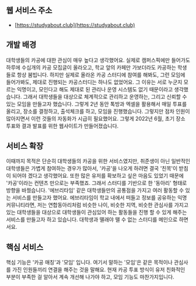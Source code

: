 ## 웹 서비스 주소

- [https://studyabout.club](https://studyabout.club)

## 개발 배경

대학생들의 카공에 대한 관심이 매우 높다고 생각했어요. 실제로 캠퍼스픽에만 들어가도 하루에 수십개의 카공 모집글이 올라오고, 학교 앞의 카페만 가보더라도 카공하는 학생들로 항상 붐빕니다. 하지만 실제로 올라온 카공 스터디에 참여를 해봐도, 그런 모임에 들어가봐도, 제대로 진행되는 카공스터디는 하나도 없었어요. 그 이유는 서로 누군지 모르는 익명이고, 모인다고 해도 제대로 된 관리나 운영 시스템도 없기 때문이라고 생각했습니다. 그래서 대학생들을 대상으로 체계적으로 관리하고 운영하는, 그리고 신뢰할 수 있는 모임을 만들고자 했습니다. 그렇게 2년 동안 톡방과 엑셀을 활용해서 매일 투표를 올리고, 장소를 결정하고, 출석체크를 하고, 모임을 진행했습니다. 그렇지만 점차 인원이 많아지면서 이런 것들의 자동화가 시급히 필요했어요. 그렇게 2022년 6월, 초기 장소 투표와 결과 발표를 위한 웹사이트가 만들어졌습니다.

## 서비스 확장

이때까지 목적은 단순히 대학생들의 카공을 위한 서비스였지만, 취준생이 아닌 일반적인 대학생들은 가볍게 참여하는 경우가 많아서, '카공'을 나오게 하려면 결국 '친목'이 받침이 되어야 겠다고 생각했어요. 또한 많은 유저를 확보하고 싶은 마음도 있었기 때문에 '카공'이라는 컨텐츠 만으로는 부족했죠. 그래서 스터디를 기반으로 한 '동아리' 형태로 방향을 바꿨습니다. '에브리타임' 같은 대학생들만의 공통점을 가지고 여러 활동할 수 있는 서비스를 만들고자 했어요. 에브리타임이 학교 내에서 떠들고 정보를 공유하는 익명 커뮤니티라면, 저는 연합동아리처럼 비슷한 나이, 비슷한 지역, 비슷한 관심사를 가지고 있는 대학생들을 대상으로 대학생들이 관심있어 하는 활동들을 진행 할 수 있게 해주는 서비스를 만들고자 하고 있습니다. 대학생과 뗼래야 뗄 수 없는 스터디를 메인으로 하면서요.

## 핵심 서비스

핵심 기능은 '카공 매칭'과 '모임' 입니다. 여기서 말하는 '모임'은 같은 목적이나 관심사를 가진 인원들끼리 연결을 해주는 것을 말해요. 현재 카공 투표 방식이 유저 친화적인 부분이 부족한 걸 알아서 계속 개선해 나가야 하고, 모임 기능도 마찬가지입니다.
